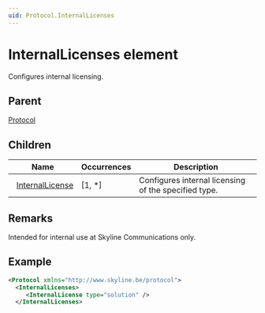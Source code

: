 ```yaml
---
uid: Protocol.InternalLicenses
---
```


# InternalLicenses element

<!-- RN 27933 -->

Configures internal licensing.

## Parent

[Protocol](xref:Protocol)

## Children

|Name|Occurrences|Description|
|--- |--- |--- |
|&nbsp;&nbsp;[InternalLicense](xref:Protocol.InternalLicenses.InternalLicense)|[1, *]|Configures internal licensing of the specified type.|

## Remarks

Intended for internal use at Skyline Communications only.

## Example

```xml
<Protocol xmlns="http://www.skyline.be/protocol">
  <InternalLicenses>
     <InternalLicense type="solution" />
  </InternalLicenses>
```
